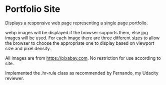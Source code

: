 # Portfolio Site
Displays a responsive web page representing a single page portfolio.

webp images will be displayed if the browser supports them, else jpg images will be used.  For each image there are three different sizes to allow the browser to choose the appropriate one to display based on viewport size and pixel density.

All images are from https://pixabay.com.  No restriction for use according to site.

Implemented the .hr-rule class as recommended by Fernando, my Udacity reviewer.
